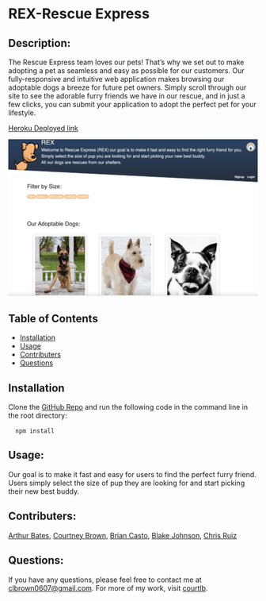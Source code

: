 # REX-Rescue Express
  
  ## Description: 
  The Rescue Express team loves our pets! That’s why we set out to make adopting a pet as seamless and easy as possible for our customers. Our fully-responsive and intuitive web application makes browsing our adoptable dogs a breeze for future pet owners. Simply scroll through our site to see the adorable furry friends we have in our rescue, and in just a few clicks, you can submit your application to adopt the perfect pet for your lifestyle. 
  
  [Heroku Deployed link](https://still-plains-06700.herokuapp.com/)

  ![image](https://github.com/Chrispruiz/REX-Rescue_Express/blob/dev/Deployedimage.png?raw=true)

  ## Table of Contents
  * [Installation](#installation) 
  * [Usage](#usage)
  * [Contributers](#contributers)
  * [Questions](#questions)
  ## Installation
  Clone the [GitHub Repo](https://github.com/Chrispruiz/REX-Rescue_Express.git) and run the following code in the command line in the root directory:
      
      npm install

  ## Usage:
  Our goal is to make it fast and easy for users to find the perfect furry friend.
  Users simply select the size of pup they are looking for and start picking their new best buddy.

  ## Contributers:
  [Arthur Bates](https://github.com/artbat6), [Courtney Brown](https://github.com/courtlb), [Brian Casto](https://github.com/funkcake), [Blake Johnson](https://github.com/funkcake), [Chris Ruiz](https://github.com/Chrispruiz)
  
  ## Questions:
  If you have any questions, please feel free to contact me at clbrown0607@gmail.com. For more of my work, visit [courtlb](https://github.com/courtlb).
